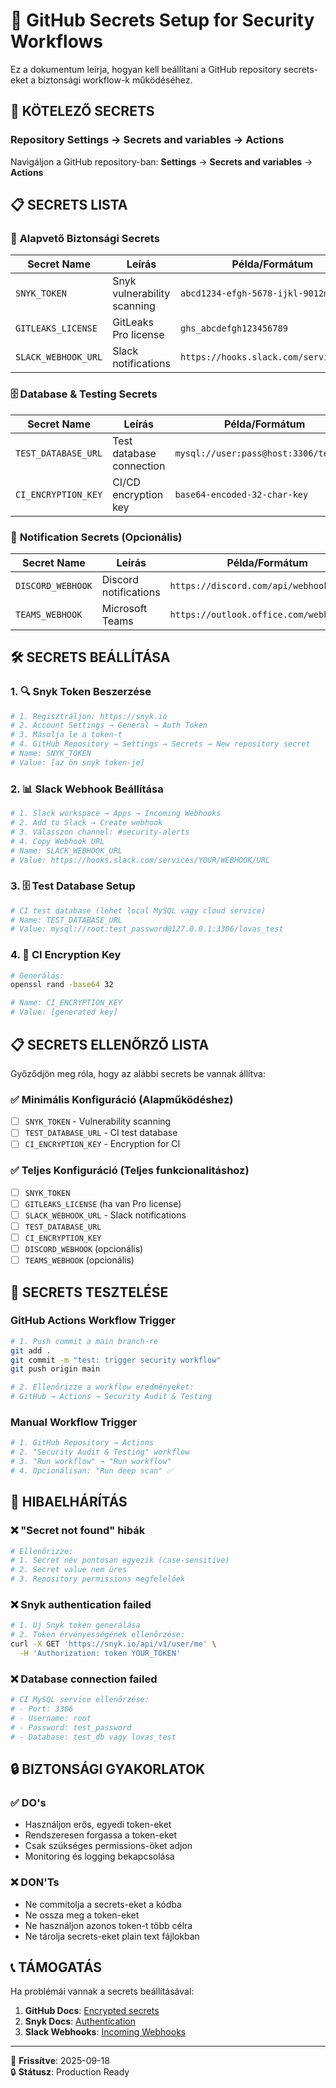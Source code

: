 # 🔐 GitHub Secrets Setup for Security Workflows

Ez a dokumentum leírja, hogyan kell beállítani a GitHub repository secrets-eket a biztonsági workflow-k működéséhez.

## 🔑 KÖTELEZŐ SECRETS

### Repository Settings → Secrets and variables → Actions

Navigáljon a GitHub repository-ban: **Settings** → **Secrets and variables** → **Actions**

## 📋 SECRETS LISTA

### 🔐 **Alapvető Biztonsági Secrets**

| Secret Name | Leírás | Példa/Formátum | Kötelező |
|-------------|--------|----------------|----------|
| `SNYK_TOKEN` | Snyk vulnerability scanning | `abcd1234-efgh-5678-ijkl-9012mnop3456` | ✅ |
| `GITLEAKS_LICENSE` | GitLeaks Pro license | `ghs_abcdefgh123456789` | ❌ |
| `SLACK_WEBHOOK_URL` | Slack notifications | `https://hooks.slack.com/services/...` | ❌ |

### 🗄️ **Database & Testing Secrets**

| Secret Name | Leírás | Példa/Formátum | Kötelező |
|-------------|--------|----------------|----------|
| `TEST_DATABASE_URL` | Test database connection | `mysql://user:pass@host:3306/test_db` | ✅ |
| `CI_ENCRYPTION_KEY` | CI/CD encryption key | `base64-encoded-32-char-key` | ✅ |

### 📧 **Notification Secrets (Opcionális)**

| Secret Name | Leírás | Példa/Formátum | Kötelező |
|-------------|--------|----------------|----------|
| `DISCORD_WEBHOOK` | Discord notifications | `https://discord.com/api/webhooks/...` | ❌ |
| `TEAMS_WEBHOOK` | Microsoft Teams | `https://outlook.office.com/webhook/...` | ❌ |

## 🛠️ SECRETS BEÁLLÍTÁSA

### 1. 🔍 **Snyk Token Beszerzése**

```bash
# 1. Regisztráljon: https://snyk.io
# 2. Account Settings → General → Auth Token
# 3. Másolja le a token-t
# 4. GitHub Repository → Settings → Secrets → New repository secret
# Name: SNYK_TOKEN
# Value: [az ön snyk token-je]
```

### 2. 📊 **Slack Webhook Beállítása**

```bash
# 1. Slack workspace → Apps → Incoming Webhooks
# 2. Add to Slack → Create webhook
# 3. Válasszon channel: #security-alerts
# 4. Copy Webhook URL
# Name: SLACK_WEBHOOK_URL  
# Value: https://hooks.slack.com/services/YOUR/WEBHOOK/URL
```

### 3. 🗄️ **Test Database Setup**

```bash
# CI test database (lehet local MySQL vagy cloud service)
# Name: TEST_DATABASE_URL
# Value: mysql://root:test_password@127.0.0.1:3306/lovas_test
```

### 4. 🔐 **CI Encryption Key**

```bash
# Generálás:
openssl rand -base64 32

# Name: CI_ENCRYPTION_KEY
# Value: [generated key]
```

## 📋 SECRETS ELLENŐRZŐ LISTA

Győződjön meg róla, hogy az alábbi secrets be vannak állítva:

### ✅ **Minimális Konfiguráció (Alapműködéshez)**
- [ ] `SNYK_TOKEN` - Vulnerability scanning
- [ ] `TEST_DATABASE_URL` - CI test database
- [ ] `CI_ENCRYPTION_KEY` - Encryption for CI

### ✅ **Teljes Konfiguráció (Teljes funkcionalitáshoz)**
- [ ] `SNYK_TOKEN`
- [ ] `GITLEAKS_LICENSE` (ha van Pro license)
- [ ] `SLACK_WEBHOOK_URL` - Slack notifications
- [ ] `TEST_DATABASE_URL`
- [ ] `CI_ENCRYPTION_KEY`
- [ ] `DISCORD_WEBHOOK` (opcionális)
- [ ] `TEAMS_WEBHOOK` (opcionális)

## 🔧 SECRETS TESZTELÉSE

### GitHub Actions Workflow Trigger

```bash
# 1. Push commit a main branch-re
git add .
git commit -m "test: trigger security workflow"
git push origin main

# 2. Ellenőrizze a workflow eredményeket:
# GitHub → Actions → Security Audit & Testing
```

### Manual Workflow Trigger

```bash
# 1. GitHub Repository → Actions
# 2. "Security Audit & Testing" workflow
# 3. "Run workflow" → "Run workflow"
# 4. Opcionálisan: "Run deep scan" ✅
```

## 🚨 HIBAELHÁRÍTÁS

### ❌ **"Secret not found" hibák**

```bash
# Ellenőrizze:
# 1. Secret név pontosan egyezik (case-sensitive)
# 2. Secret value nem üres
# 3. Repository permissions megfelelőek
```

### ❌ **Snyk authentication failed**

```bash
# 1. Új Snyk token generálása
# 2. Token érvényességének ellenőrzése:
curl -X GET 'https://snyk.io/api/v1/user/me' \
  -H 'Authorization: token YOUR_TOKEN'
```

### ❌ **Database connection failed**

```bash
# CI MySQL service ellenőrzése:
# - Port: 3306
# - Username: root  
# - Password: test_password
# - Database: test_db vagy lovas_test
```

## 🔒 BIZTONSÁGI GYAKORLATOK

### ✅ **DO's**
- Használjon erős, egyedi token-eket
- Rendszeresen forgassa a token-eket
- Csak szükséges permissions-öket adjon
- Monitoring és logging bekapcsolása

### ❌ **DON'Ts**
- Ne commitolja a secrets-eket a kódba
- Ne ossza meg a token-eket
- Ne használjon azonos token-t több célra
- Ne tárolja secrets-eket plain text fájlokban

## 📞 TÁMOGATÁS

Ha problémái vannak a secrets beállításával:

1. **GitHub Docs**: [Encrypted secrets](https://docs.github.com/en/actions/security-guides/encrypted-secrets)
2. **Snyk Docs**: [Authentication](https://support.snyk.io/hc/en-us/articles/360004037537)
3. **Slack Webhooks**: [Incoming Webhooks](https://api.slack.com/messaging/webhooks)

---

📝 **Frissítve**: 2025-09-18  
🔒 **Státusz**: Production Ready